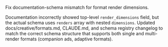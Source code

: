 ---
---

Fix documentation-schema mismatch for format render dimensions.

Documentation incorrectly showed top-level `render_dimensions` field, but the actual schema uses `renders` array with nested `dimensions`. Updated docs/creative/formats.md, CLAUDE.md, and schema registry changelog to match the correct schema structure that supports both single and multi-render formats (companion ads, adaptive formats).